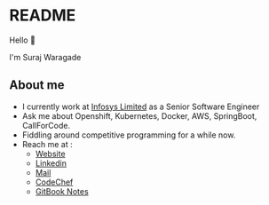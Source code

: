 # README

Hello 🙏

 I'm Suraj Waragade

## About me

* I currently work at [Infosys Limited](https://www.infosys.com/) as a Senior Software Engineer
* Ask me about Openshift, Kubernetes, Docker, AWS, SpringBoot, CallForCode.
* Fiddling around competitive programming for a while now.
* Reach me at :
  * [Website](https://swaragade.github.io/)
  * [Linkedin](https://www.linkedin.com/in/surajwaragade/)
  * [Mail](mailto:suraj_waragade@live.com)
  * [CodeChef](https://www.codechef.com/users/swaragade)
  * [GitBook Notes](https://swaragade.gitbook.io/)

